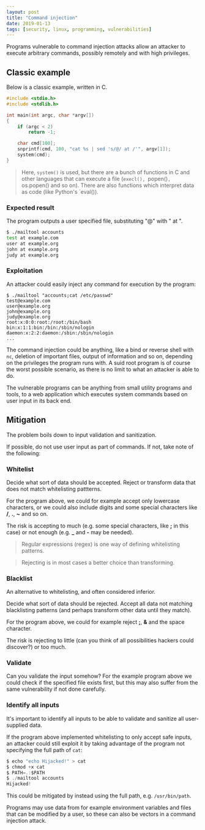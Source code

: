 ```yaml
---
layout: post
title: "Command injection"
date: 2019-01-13
tags: [security, linux, programming, vulnerabilities]
---
```


Programs vulnerable to command injection attacks allow an attacker to execute arbitrary commands, possibly remotely and with high privileges.

## Classic example

Below is a classic example, written in C.

```c
#include <stdio.h>
#include <stdlib.h>

int main(int argc, char *argv[])
{
    if (argc < 2)
        return -1;

    char cmd[100];
    snprintf(cmd, 100, "cat %s | sed 's/@/ at /'", argv[1]);
    system(cmd);
}
```

> Here, `system()` is used, but there are a bunch of functions in C and other languages that can execute a file (`execl(), `popen()`, `os.popen() and so on). There are also functions which interpret data as code (like Python's `eval()).

### Expected result

The program outputs a user specified file, substituting "@" with " at ".

```bash
$ ./mailtool accounts
test at example.com
user at example.org
john at example.org
judy at example.org
```

### Exploitation

An attacker could easily inject any command for execution by the program:

```
$ ./mailtool "accounts;cat /etc/passwd"
test@example.com
user@example.org
john@example.org
judy@example.org
root:x:0:0:root:/root:/bin/bash
bin:x:1:1:bin:/bin:/sbin/nologin
daemon:x:2:2:daemon:/sbin:/sbin/nologin
...
```

The command injection could be anything, like a bind or reverse shell with `nc`, deletion of important files, output of information and so on, depending on the privileges the program runs with. A suid root program is of course the worst possible scenario, as there is no limit to what an attacker is able to do.

The vulnerable programs can be anything from small utility programs and tools, to a web application which executes system commands based on user input in its back end.

## Mitigation

The problem boils down to input validation and sanitization.

If possible, do not use user input as part of commands. If not, take note of the following:

### Whitelist

Decide what sort of data should be accepted.
Reject or transform data that does not match whitelisting pattterns.

For the program above, we could for example accept only lowercase characters, or we could also include digits and some special characters like **/**, **.**, **~** and so on.

The risk is accepting to much (e.g. some special characters, like **;** in this case) or not enough (e.g. **_** and **-** may be needed).

> Regular expressions (regex) is one way of defining whitelisting patterns.

> Rejecting is in most cases a better choice than transforming.

### Blacklist

An alternative to whitelisting, and often considered inferior.

Decide what sort of data should be rejected.
Accept all data not matching blacklisting patterns (and perhaps transform other data until they match).

For the program above, we could for example reject **;**, **&** and the space character.

The risk is rejecting to little (can you think of all possibilities hackers could discover?) or too much.


### Validate

Can you validate the input somehow? For the example program above we could check if the specified file exists first, but this may also suffer from the same vulnerability if not done carefully.

### Identify all inputs

It's important to identify all inputs to be able to validate and sanitize all user-supplied data.

If the program above implemented whitelisting to only accept safe inputs, an attacker could still exploit it by taking advantage of the program not specifying the full path of `cat`:

```c
$ echo "echo Hijacked!" > cat
$ chmod +x cat
$ PATH=.:$PATH
$ ./mailtool accounts
Hijacked!
```

This could be mitigated by instead using the full path, e.g. `/usr/bin/path`.

Programs may use data from for example environment variables and files that can be modified by a user, so these can also be vectors in a command injection attack.
